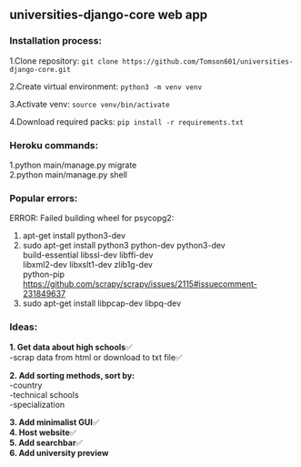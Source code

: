 ## universities-django-core web app

### Installation process:

1.Clone repository: ```git clone https://github.com/Tomson601/universities-django-core.git ```

2.Create virtual environment: ```python3 -m venv venv```

3.Activate venv: ```source venv/bin/activate```

4.Download required packs: ```pip install -r requirements.txt```

### Heroku commands:
1.python main/manage.py migrate  
2.python main/manage.py shell  

### Popular errors:
ERROR: Failed building wheel for psycopg2:
1. apt-get install python3-dev
2. sudo apt-get install python3 python-dev python3-dev \
    build-essential libssl-dev libffi-dev \
    libxml2-dev libxslt1-dev zlib1g-dev \
    python-pip  
https://github.com/scrapy/scrapy/issues/2115#issuecomment-231849637  
3. sudo apt-get install libpcap-dev libpq-dev

### Ideas:  

**1. Get data about high schools**✅  
-scrap data from html or download to txt file✅  

**2. Add sorting methods, sort by:**  
    -country  
    -technical schools  
    -specialization   

**3. Add minimalist GUI**✅  
**4. Host website**✅  
**5. Add searchbar**✅  
**6. Add university preview**  
